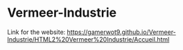 # Vermeer-Industrie

Link for the website: 
https://gamerwot9.github.io/Vermeer-Industrie/HTML2%20Vermeer%20Industrie/Accueil.html